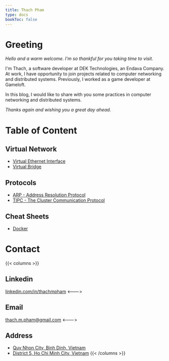 ```yaml
---
title: Thach Pham
type: docs
bookToc: false
---
```


# Greeting
*Hello and a warm welcome. I'm so thankful for you taking time to visit.*

I'm Thach, a software developer at DEK Technologies, an Endava Company. At work, I have opportunity to join projects related to computer networking and distributed systems. Previously, I worked as a game developer at Gameloft.

In this blog, I would like to share with you some practices in computer networking and distributed systems.  
  
*Thanks again and wishing you a great day ahead.*


# Table of Content
## Virtual Network
- [Virtual Ethernet Interface](/docs/virtual_network/veth)
- [Virtual Bridge](/docs/virtual_network/vbridge)

## Protocols
- [ARP - Address Resolution Protocol](docs/protocols/arp)
- [TIPC - The Cluster Communication Protocol](docs/protocols/tipc)

## Cheat Sheets
- [Docker](docs/cheatsheets/docker)


# Contact
{{< columns >}}
## Linkedin
[linkedin.com/in/thachmpham](https://linkedin.com/in/thachmpham)
<--->
## Email
thach.m.pham@gmail.com
<--->
## Address
- [Quy Nhon City, Binh Dinh, Vietnam](https://maps.app.goo.gl/cdLbwvQD13TTh5HaA)
- [District 5, Ho Chi Minh City, Vietnam](https://maps.app.goo.gl/FuCRRKNhEwFvZN529)
{{< /columns >}}

